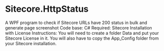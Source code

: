 # Sitecore.HttpStatus
A WPF program to check if Sitecore URLs have 200 status in bulk and generate page screenshot
Code base: C#
Required: Sitecore Installation with License
Instructions: You will need to create a folder Data and put your Sitecore License in it. You will also have to copy the App_Config folder from your Sitecore installation.
